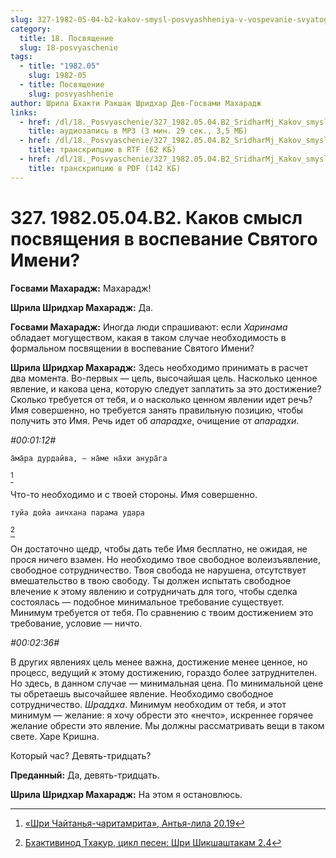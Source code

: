 ```yaml
---
slug: 327-1982-05-04-b2-kakov-smysl-posvyashheniya-v-vospevanie-svyatogo-imeni
category:
  title: 18. Посвящение
  slug: 18-posvyaschenie
tags:
  - title: "1982.05"
    slug: 1982-05
  - title: Посвящение
    slug: posvyashhenie
author: Шрила Бхакти Ракшак Шридхар Дев-Госвами Махарадж
links:
  - href: /dl/18._Posvyaschenie/327_1982.05.04.B2_SridharMj_Kakov_smysl_posvjashhenija_v_vospevanie_Svjatogo_Imeni.mp3
    title: аудиозапись в MP3 (3 мин. 29 сек., 3,5 МБ)
  - href: /dl/18._Posvyaschenie/327_1982.05.04.B2_SridharMj_Kakov_smysl_posvjashhenija_v_vospevanie_Svjatogo_Imeni.rtf
    title: транскрипцию в RTF (62 КБ)
  - href: /dl/18._Posvyaschenie/327_1982.05.04.B2_SridharMj_Kakov_smysl_posvjashhenija_v_vospevanie_Svjatogo_Imeni.pdf
    title: транскрипцию в PDF (142 КБ)
---
```


# 327. 1982.05.04.B2. Каков смысл посвящения в воспевание Святого Имени?

**Госвами Махарадж:** Махарадж!

**Шрила Шридхар Махарадж:** Да.

**Госвами Махарадж:** Иногда люди спрашивают: если *Харинама* обладает могуществом, какая в таком случае необходимость в формальном посвящении в воспевание Святого Имени?

**Шрила Шридхар Махарадж:** Здесь необходимо принимать в расчет два момента. Во-первых — цель, высочайшая цель. Насколько ценное явление, и какова цена, которую следует заплатить за это достижение? Сколько требуется от тебя, и о насколько ценном явлении идет речь? Имя совершенно, но требуется занять правильную позицию, чтобы получить это Имя. Речь идет об *апарадхе*, очищение от *апарадхи*.

*#00:01:12#*

    а̄ма̄ра дурдайва, — на̄ме на̄хи анура̄га
[^_ftn1]

Что-то необходимо и с твоей стороны. Имя совершенно.

    туйа дойа аичхана парама удара
[^_ftn2]

Он достаточно щедр, чтобы дать тебе Имя бесплатно, не ожидая, не прося ничего взамен. Но необходимо твое свободное волеизъявление, свободное сотрудничество. Твоя свобода не нарушена, отсутствует вмешательство в твою свободу. Ты должен испытать свободное влечение к этому явлению и сотрудничать для того, чтобы сделка состоялась — подобное минимальное требование существует. Минимум требуется от тебя. По сравнению с твоим достижением это требование, условие — ничто.

*#00:02:36#*

В других явлениях цель менее важна, достижение менее ценное, но процесс, ведущий к этому достижению, гораздо более затруднителен. Но здесь, в данном случае — минимальная цена. По минимальной цене ты обретаешь высочайшее явление. Необходимо свободное сотрудничество. *Шраддха*. Минимум необходим от тебя, и этот минимум — желание: я хочу обрести это «нечто», искреннее горячее желание обрести это явление. Мы должны рассматривать вещи в таком свете. Харе Кришна.

Который час? Девять-тридцать?

**Преданный:** Да, девять-тридцать.

**Шрила Шридхар Махарадж:** На этом я остановлюсь.



[^_ftn1]: [«Шри Чайтанья-чаритамрита», Антья-лила 20.19](../notes/shri-chajtanya-charitamrita-antya-lila/shri-chajtanya-charitamrita-antya-lila-20-19.md)

[^_ftn2]: [Бхактивинод Тхакур, цикл песен: Шри Шикшаштакам 2.4](../notes/bhaktivinod-thakur-cikl-pesen-shri-shikshashtakam/bhaktivinod-thakur-cikl-pesen-shri-shikshashtakam-2-4.md)
